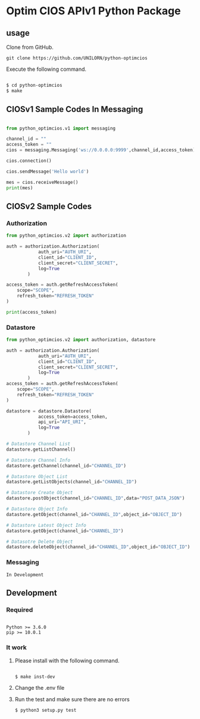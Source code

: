 # Optim CIOS APIv1 Python Package

## usage

Clone from GitHub.

`git clone https://github.com/UNILORN/python-optimcios`

Execute the following command.

```bash

$ cd python-optimcios
$ make

```


## CIOSv1 Sample Codes In Messaging

```python

from python_optimcios.v1 import messaging

channel_id = ""
access_token = ""
cios = messaging.Messaging('ws://0.0.0.0:9999',channel_id,access_token)

cios.connection()

cios.sendMessage('Hello world')

mes = cios.receiveMessage()
print(mes)

```

## CIOSv2 Sample Codes

### Authorization

```python
from python_optimcios.v2 import authorization

auth = authorization.Authorization(
            auth_uri="AUTH_URI",
            client_id="CLIENT_ID",
            client_secret="CLIENT_SECRET",
            log=True
        )

access_token = auth.getRefreshAccessToken(
    scope="SCOPE",
    refresh_token="REFRESH_TOKEN"
)

print(access_token)
```

### Datastore

```python
from python_optimcios.v2 import authorization, datastore

auth = authorization.Authorization(
            auth_uri="AUTH_URI",
            client_id="CLIENT_ID",
            client_secret="CLIENT_SECRET",
            log=True
        )
access_token = auth.getRefreshAccessToken(
    scope="SCOPE",
    refresh_token="REFRESH_TOKEN"
)

datastore = datastore.Datastore(
            access_token=access_token,
            api_uri="API_URI",
            log=True
        )

# Datastore Channel List
datastore.getListChannel()

# Datastore Channel Info
datastore.getChannel(channel_id="CHANNEL_ID")

# Datastore Object List
datastore.getListObjects(channel_id="CHANNEL_ID")

# Datastore Create Object
datastore.postObject(channel_id="CHANNEL_ID",data="POST_DATA_JSON")

# Datastore Object Info
datastore.getObject(channel_id="CHANNEL_ID",object_id="OBJECT_ID")

# Datastore Latest Object Info
datastore.getObject(channel_id="CHANNEL_ID")

# Datasotre Delete Object
datastore.deleteObject(channel_id="CHANNEL_ID",object_id="OBJECT_ID")

```

### Messaging

`In Development`


## Development

### Required

```

Python >= 3.6.0
pip >= 10.0.1

```

### It work

1. Please install with the following command.

    ```bash
    
    $ make inst-dev
    
    ```

2. Change the .env file

3. Run the test and make sure there are no errors

    ```bash
    $ python3 setup.py test
    ```